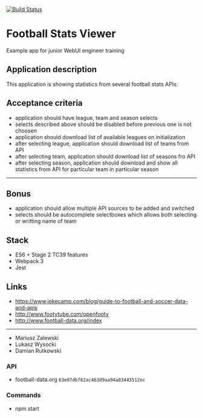 [![Build Status](https://travis-ci.org/benedyktdryl/junior-training-app.svg?branch=develop)](https://travis-ci.org/benedyktdryl/junior-training-app)

# Football Stats Viewer

Example app for junior WebUI engineer training

## Application description

This application is showing statistics from several football stats APIs.

## Acceptance criteria

- application should have league, team and season selects
- selects described above should be disabled before previous one is not choosen
- application should download list of available leagues on initialization
- after selecting league, application should download list of teams from API
- after selecting team, application should download list of seasons fro API
- after selecting season, application should download and show all statistics from API for particular team in particular season

---

## Bonus

- application should allow multiple API sources to be added and switched
- selects should be autocomplete selectboxes which allows both selecting or writting name of team

## Stack

- ES6 + Stage 2 TC39 features
- Webpack 3
- Jest

## Links

- https://www.jokecamp.com/blog/guide-to-football-and-soccer-data-and-apis
- http://www.footytube.com/openfooty
- http://www.football-data.org/index

---

- Mariusz Zalewski
- Lukasz Wysocki <lukwys>
- Damian Rutkowski <Txwxcc>

### API

- football-data.org `63e07dbf62ac463d9aa94a83443512ec`

### Commands

- npm start
